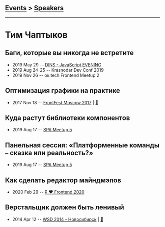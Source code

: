 ## [Events](../README.md) > [Speakers](../speakers.md)
---

# Тим Чаптыков

## Баги, которые вы никогда не встретите
- 2019 May 29 -- [DINS - JavaScript EVENING](https://www.youtube.com/watch?v=3KJpyGoElQQ)    
- 2019 Aug 24-25 -- Krasnodar Dev Conf 2019    
- 2019 Nov 26 -- ок.tech Frontend Meetup 2    
## Оптимизация графики на практике
- 2017 Nov 18 -- [FrontFest Moscow 2017](https://youtu.be/wexOXAflVX0)  | [:notebook:](https://speakerdeck.com/frontfest/tim-chaptykov)  
## Куда растут библиотеки компонентов
- 2019 Aug 17 -- [SPA Meetup 5](https://www.youtube.com/watch?v=1utWz-CYiLU)    
## Панельная сессия: «Платформенные команды – сказка или реальность?»
- 2019 Aug 17 -- [SPA Meetup 5](https://www.youtube.com/watch?v=mEpwFo4R43w)    
## Как сделать редактор майндмэпов
- 2020 Feb 29 -- [Я ❤ Frontend 2020](https://www.youtube.com/watch?v=eLlULhNNthI&t=14706s)    
## Верстальщик должен быть ленивый
- 2014 Apr 12 -- [WSD 2014 - Новосибирск](https://www.youtube.com/watch?v=3pm5plUYZac)  | [:notebook:](https://wsd.events/2014/04/12/pres/lazy-coder/)  
